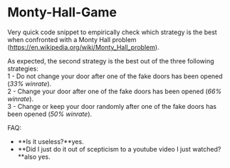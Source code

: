 # Monty-Hall-Game
Very quick code snippet to empirically check which strategy is the best when confronted with a Monty Hall problem (https://en.wikipedia.org/wiki/Monty_Hall_problem).  

As expected, the second strategy is the best out of the three following strategies:  
 1 - Do not change your door after one of the fake doors has been opened (*33% winrate*).  
 2 - Change your door after one of the fake doors has been opened (*66% winrate*).  
 3 - Change or keep your door randomly after one of the fake doors has been opened (*50% winrate*).  
 
 
 FAQ:  
- **Is it useless?**yes.   
- **Did I just do it out of scepticism to a youtube video I just watched?**also yes.
